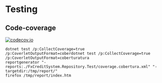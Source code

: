 
# Testing

## Code-coverage

[![codecov.io](https://codecov.io/github/wimobiwan/FxCreditSystem/coverage.svg?branch=master)](https://codecov.io/github/wimobiwan/FxCreditSystem?branch=master)


``` pwsh
dotnet test /p:CollectCoverage=true /p:CoverletOutputFormat=coberdotnet test /p:CollectCoverage=true /p:CoverletOutputFormat=coberturatura
reportgenerator "-reports:./FxCreditSystem.Repository.Test/coverage.cobertura.xml" "-targetdir:/tmp/report/"
firefox /tmp/report/index.htm
```
